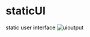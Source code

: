 # staticUI
static user interface
![uioutput](https://user-images.githubusercontent.com/84903276/132373072-2a57d6f6-293e-43fb-bdc1-a950fc18758d.JPG)
